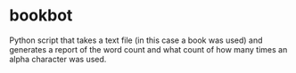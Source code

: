 # bookbot
Python script that takes a text file (in this case a book was used) and generates a report of the word count and what count of how many times an alpha character was used.
